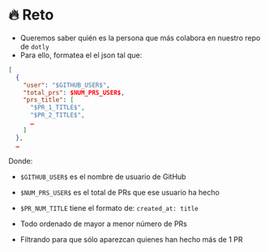 # 🔥 Reto
* Queremos saber quién es la persona que más colabora en nuestro repo de `dotly`
* Para ello, formatea el el json tal que:
```json
[
  {
    "user": "$GITHUB_USER$",
    "total_prs": $NUM_PRS_USER$,
    "prs_title": [
      "$PR_1_TITLE$",
      "$PR_2_TITLE$",
      …
    ]
  },
  …
```

Donde:
* `$GITHUB_USER$` es el nombre de usuario de GitHub
* `$NUM_PRS_USER$` es el total de PRs que ese usuario ha hecho
* `$PR_NUM_TITLE` tiene el formato de: `created_at: title`

* Todo ordenado de mayor a menor número de PRs
* Filtrando para que sólo aparezcan quienes han hecho más de 1 PR
